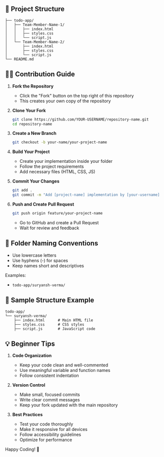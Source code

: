 ## 📁 Project Structure

```
├── todo-app/
│   ├── Team-Member-Name-1/
│   │   ├── index.html
│   │   ├── styles.css
│   │   └── script.js
│   └── Team-Member-Name-2/
│       ├── index.html
│       ├── styles.css
│       └── script.js
└── README.md
```

## 🧑‍💻 Contribution Guide

1. **Fork the Repository**
   - Click the "Fork" button on the top right of this repository
   - This creates your own copy of the repository

2. **Clone Your Fork**
   ```bash
   git clone https://github.com/YOUR-USERNAME/repository-name.git
   cd repository-name
   ```

3. **Create a New Branch**
   ```bash
   git checkout -b your-name/your-project-name
   ```
5. **Build Your Project**
   - Create your implementation inside your folder
   - Follow the project requirements
   - Add necessary files (HTML, CSS, JS)

6. **Commit Your Changes**
   ```bash
   git add .
   git commit -m "Add [project-name] implementation by [your-username]"
   ```

7. **Push and Create Pull Request**
   ```bash
   git push origin feature/your-project-name
   ```
   - Go to GitHub and create a Pull Request
   - Wait for review and feedback

## 📛 Folder Naming Conventions

- Use lowercase letters
- Use hyphens (-) for spaces
- Keep names short and descriptives

Examples:
- `todo-app/suryansh-verma/`

## 📌 Sample Structure Example

```
todo-app/
└── suryansh-verma/
    ├── index.html      # Main HTML file
    ├── styles.css      # CSS styles
    ├── script.js       # JavaScript code
```

## 💡 Beginner Tips
1. **Code Organization**
   - Keep your code clean and well-commented
   - Use meaningful variable and function names
   - Follow consistent indentation

2. **Version Control**
   - Make small, focused commits
   - Write clear commit messages
   - Keep your fork updated with the main repository

3. **Best Practices**
   - Test your code thoroughly
   - Make it responsive for all devices
   - Follow accessibility guidelines
   - Optimize for performance

Happy Coding! 🚀